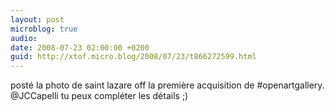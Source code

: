 ```yaml
---
layout: post
microblog: true
audio: 
date: 2008-07-23 02:00:00 +0200
guid: http://xtof.micro.blog/2008/07/23/t866272599.html
---
```

posté la photo de saint lazare off la première acquisition de #openartgallery. @JCCapelli tu peux compléter les détails ;)
